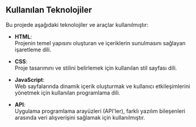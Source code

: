 ## Kullanılan Teknolojiler

Bu projede aşağıdaki teknolojiler ve araçlar kullanılmıştır:

- **HTML**:  
  Projenin temel yapısını oluşturan ve içeriklerin sunulmasını sağlayan işaretleme dili.

- **CSS**:  
  Proje tasarımını ve stilini belirlemek için kullanılan stil sayfası dili.

- **JavaScript**:  
  Web sayfalarında dinamik içerik oluşturmak ve kullanıcı etkileşimlerini yönetmek için kullanılan programlama dili.

- **API**:  
  Uygulama programlama arayüzleri (API'ler), farklı yazılım bileşenleri arasında veri alışverişini sağlamak için kullanılmıştır.


